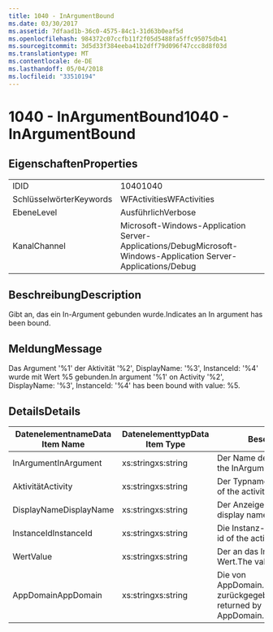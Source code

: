 ```yaml
---
title: 1040 - InArgumentBound
ms.date: 03/30/2017
ms.assetid: 7dfaad1b-36c0-4575-84c1-31d63b0eaf5d
ms.openlocfilehash: 984372c07ccfb11f2f05d5488fa5ffc95075db41
ms.sourcegitcommit: 3d5d33f384eeba41b2dff79d096f47ccc8d8f03d
ms.translationtype: MT
ms.contentlocale: de-DE
ms.lasthandoff: 05/04/2018
ms.locfileid: "33510194"
---
```

# <a name="1040---inargumentbound"></a><span data-ttu-id="615fb-102">1040 - InArgumentBound</span><span class="sxs-lookup"><span data-stu-id="615fb-102">1040 - InArgumentBound</span></span>
## <a name="properties"></a><span data-ttu-id="615fb-103">Eigenschaften</span><span class="sxs-lookup"><span data-stu-id="615fb-103">Properties</span></span>  
  
|||  
|-|-|  
|<span data-ttu-id="615fb-104">ID</span><span class="sxs-lookup"><span data-stu-id="615fb-104">ID</span></span>|<span data-ttu-id="615fb-105">1040</span><span class="sxs-lookup"><span data-stu-id="615fb-105">1040</span></span>|  
|<span data-ttu-id="615fb-106">Schlüsselwörter</span><span class="sxs-lookup"><span data-stu-id="615fb-106">Keywords</span></span>|<span data-ttu-id="615fb-107">WFActivities</span><span class="sxs-lookup"><span data-stu-id="615fb-107">WFActivities</span></span>|  
|<span data-ttu-id="615fb-108">Ebene</span><span class="sxs-lookup"><span data-stu-id="615fb-108">Level</span></span>|<span data-ttu-id="615fb-109">Ausführlich</span><span class="sxs-lookup"><span data-stu-id="615fb-109">Verbose</span></span>|  
|<span data-ttu-id="615fb-110">Kanal</span><span class="sxs-lookup"><span data-stu-id="615fb-110">Channel</span></span>|<span data-ttu-id="615fb-111">Microsoft-Windows-Application Server-Applications/Debug</span><span class="sxs-lookup"><span data-stu-id="615fb-111">Microsoft-Windows-Application Server-Applications/Debug</span></span>|  
  
## <a name="description"></a><span data-ttu-id="615fb-112">Beschreibung</span><span class="sxs-lookup"><span data-stu-id="615fb-112">Description</span></span>  
 <span data-ttu-id="615fb-113">Gibt an, das ein In-Argument gebunden wurde.</span><span class="sxs-lookup"><span data-stu-id="615fb-113">Indicates an In argument has been bound.</span></span>  
  
## <a name="message"></a><span data-ttu-id="615fb-114">Meldung</span><span class="sxs-lookup"><span data-stu-id="615fb-114">Message</span></span>  
 <span data-ttu-id="615fb-115">Das Argument '%1' der Aktivität '%2', DisplayName: '%3', InstanceId: '%4' wurde mit Wert %5 gebunden.</span><span class="sxs-lookup"><span data-stu-id="615fb-115">In argument '%1' on Activity '%2', DisplayName: '%3', InstanceId: '%4' has been bound with value: %5.</span></span>  
  
## <a name="details"></a><span data-ttu-id="615fb-116">Details</span><span class="sxs-lookup"><span data-stu-id="615fb-116">Details</span></span>  
  
|<span data-ttu-id="615fb-117">Datenelementname</span><span class="sxs-lookup"><span data-stu-id="615fb-117">Data Item Name</span></span>|<span data-ttu-id="615fb-118">Datenelementtyp</span><span class="sxs-lookup"><span data-stu-id="615fb-118">Data Item Type</span></span>|<span data-ttu-id="615fb-119">Beschreibung</span><span class="sxs-lookup"><span data-stu-id="615fb-119">Description</span></span>|  
|--------------------|--------------------|-----------------|  
|<span data-ttu-id="615fb-120">InArgument</span><span class="sxs-lookup"><span data-stu-id="615fb-120">InArgument</span></span>|<span data-ttu-id="615fb-121">xs:string</span><span class="sxs-lookup"><span data-stu-id="615fb-121">xs:string</span></span>|<span data-ttu-id="615fb-122">Der Name des InArgument.</span><span class="sxs-lookup"><span data-stu-id="615fb-122">The name of the InArgument.</span></span>|  
|<span data-ttu-id="615fb-123">Aktivität</span><span class="sxs-lookup"><span data-stu-id="615fb-123">Activity</span></span>|<span data-ttu-id="615fb-124">xs:string</span><span class="sxs-lookup"><span data-stu-id="615fb-124">xs:string</span></span>|<span data-ttu-id="615fb-125">Der Typname der Aktivität.</span><span class="sxs-lookup"><span data-stu-id="615fb-125">The type name of the activity.</span></span>|  
|<span data-ttu-id="615fb-126">DisplayName</span><span class="sxs-lookup"><span data-stu-id="615fb-126">DisplayName</span></span>|<span data-ttu-id="615fb-127">xs:string</span><span class="sxs-lookup"><span data-stu-id="615fb-127">xs:string</span></span>|<span data-ttu-id="615fb-128">Der Anzeigename der Aktivität.</span><span class="sxs-lookup"><span data-stu-id="615fb-128">The display name of the activity.</span></span>|  
|<span data-ttu-id="615fb-129">InstanceId</span><span class="sxs-lookup"><span data-stu-id="615fb-129">InstanceId</span></span>|<span data-ttu-id="615fb-130">xs:string</span><span class="sxs-lookup"><span data-stu-id="615fb-130">xs:string</span></span>|<span data-ttu-id="615fb-131">Die Instanz-ID der Aktivität.</span><span class="sxs-lookup"><span data-stu-id="615fb-131">The instance id of the activity.</span></span>|  
|<span data-ttu-id="615fb-132">Wert</span><span class="sxs-lookup"><span data-stu-id="615fb-132">Value</span></span>|<span data-ttu-id="615fb-133">xs:string</span><span class="sxs-lookup"><span data-stu-id="615fb-133">xs:string</span></span>|<span data-ttu-id="615fb-134">Der an das InArgument gebundene Wert.</span><span class="sxs-lookup"><span data-stu-id="615fb-134">The value bound to the InArgument.</span></span>|  
|<span data-ttu-id="615fb-135">AppDomain</span><span class="sxs-lookup"><span data-stu-id="615fb-135">AppDomain</span></span>|<span data-ttu-id="615fb-136">xs:string</span><span class="sxs-lookup"><span data-stu-id="615fb-136">xs:string</span></span>|<span data-ttu-id="615fb-137">Die von AppDomain.CurrentDomain.FriendlyName zurückgegebene Zeichenfolge.</span><span class="sxs-lookup"><span data-stu-id="615fb-137">The string returned by AppDomain.CurrentDomain.FriendlyName.</span></span>|
